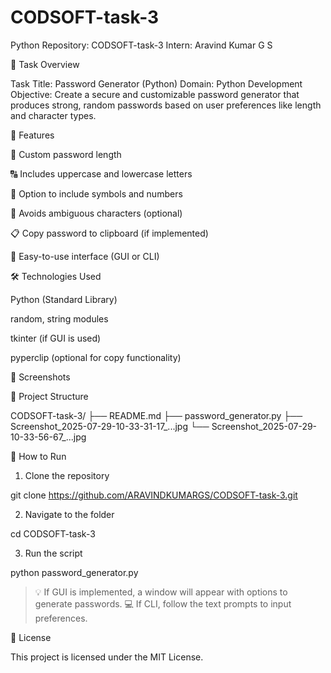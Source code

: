 # CODSOFT-task-3
Python 
Repository: CODSOFT-task-3
Intern: Aravind Kumar G S

📌 Task Overview

Task Title: Password Generator (Python)
Domain: Python Development
Objective:
Create a secure and customizable password generator that produces strong, random passwords based on user preferences like length and character types.

🔐 Features

🔢 Custom password length

🔠 Includes uppercase and lowercase letters

🔣 Option to include symbols and numbers

🚫 Avoids ambiguous characters (optional)

📋 Copy password to clipboard (if implemented)

🧠 Easy-to-use interface (GUI or CLI)


🛠️ Technologies Used

Python (Standard Library)

random, string modules

tkinter (if GUI is used)

pyperclip (optional for copy functionality)


📸 Screenshots




📂 Project Structure

CODSOFT-task-3/
├── README.md
├── password_generator.py
├── Screenshot_2025-07-29-10-33-31-17_...jpg
└── Screenshot_2025-07-29-10-33-56-67_...jpg

🚀 How to Run

1. Clone the repository

git clone https://github.com/ARAVINDKUMARGS/CODSOFT-task-3.git


2. Navigate to the folder

cd CODSOFT-task-3


3. Run the script

python password_generator.py



> 💡 If GUI is implemented, a window will appear with options to generate passwords.
💻 If CLI, follow the text prompts to input preferences.



📃 License

This project is licensed under the MIT License.
